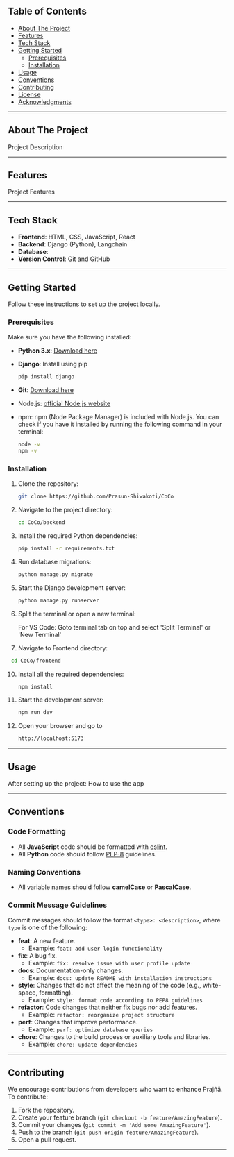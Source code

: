 

## Table of Contents

- [About The Project](#about-the-project)
- [Features](#features)
- [Tech Stack](#tech-stack)
- [Getting Started](#getting-started)
  - [Prerequisites](#prerequisites)
  - [Installation](#installation)
- [Usage](#usage)
- [Conventions](#conventions)
- [Contributing](#contributing)
- [License](#license)
- [Acknowledgments](#acknowledgments)

---

## About The Project

Project Description

---

## Features
Project Features

---

## Tech Stack

- **Frontend**: HTML, CSS, JavaScript, React
- **Backend**: Django (Python), Langchain
- **Database**: 
- **Version Control**: Git and GitHub

---

## Getting Started

Follow these instructions to set up the project locally.

### Prerequisites

Make sure you have the following installed:

- **Python 3.x**: [Download here](https://www.python.org/downloads/)
- **Django**: Install using pip
  ```bash
  pip install django
  ```
- **Git**: [Download here](https://git-scm.com)
- Node.js: [official Node.js website](https://nodejs.org/)
- npm: npm (Node Package Manager) is included with Node.js. You can check if you have it installed by running the following command in your terminal:

  ```bash
  node -v
  npm -v

### Installation

1. Clone the repository:

   ```bash
   git clone https://github.com/Prasun-Shiwakoti/CoCo
   ```

2. Navigate to the project directory:

   ```bash
   cd CoCo/backend
   ```

3. Install the required Python dependencies:

   ```bash
   pip install -r requirements.txt
   ```

4. Run database migrations:

   ```bash
   python manage.py migrate
   ```

5. Start the Django development server:

   ```bash
   python manage.py runserver
   ```


8. Split the terminal or open a new terminal:

   For VS Code: Goto terminal tab on top and select 'Split Terminal' or 'New Terminal'


9. Navigate to Frontend directory:

  ```bash
   cd CoCo/frontend
  ```

10. Install all the required dependencies:

    ```bash
    npm install
    ```

    
11. Start the development server:

    ```bash
    npm run dev
    ```

12. Open your browser and go to

    ```bash
    http://localhost:5173
    ```

---

## Usage

After setting up the project:
How to use the app

---

## Conventions

### Code Formatting
- All **JavaScript** code should be formatted with [eslint](https://eslint.org/).
- All **Python** code should follow [PEP-8](https://peps.python.org/pep-0008/) guidelines.

### Naming Conventions
- All variable names should follow **camelCase** or **PascalCase**.

### Commit Message Guidelines
Commit messages should follow the format `<type>: <description>`, where `type` is one of the following:

- **feat**: A new feature.
  - Example: `feat: add user login functionality`
- **fix**: A bug fix.
  - Example: `fix: resolve issue with user profile update`
- **docs**: Documentation-only changes.
  - Example: `docs: update README with installation instructions`
- **style**: Changes that do not affect the meaning of the code (e.g., white-space, formatting).
  - Example: `style: format code according to PEP8 guidelines`
- **refactor**: Code changes that neither fix bugs nor add features.
  - Example: `refactor: reorganize project structure`
- **perf**: Changes that improve performance.
  - Example: `perf: optimize database queries`
- **chore**: Changes to the build process or auxiliary tools and libraries.
  - Example: `chore: update dependencies`

---

## Contributing

We encourage contributions from developers who want to enhance Prajñā. To contribute:

1. Fork the repository.
2. Create your feature branch (`git checkout -b feature/AmazingFeature`).
3. Commit your changes (`git commit -m 'Add some AmazingFeature'`).
4. Push to the branch (`git push origin feature/AmazingFeature`).
5. Open a pull request.

---
